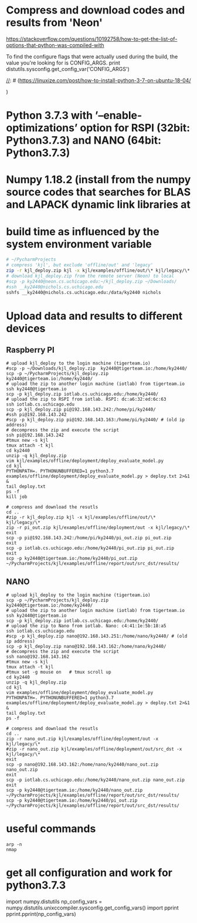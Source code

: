 # Compress and download codes and results from 'Neon'  

https://stackoverflow.com/questions/10192758/how-to-get-the-list-of-options-that-python-was-compiled-with 

To find the configure flags that were actually used during the build, the value you're looking for is CONFIG_ARGS.
print distutils.sysconfig.get_config_var('CONFIG_ARGS')

[//]: # (# Python 3.7.9 with ./configure --enable-optimizations for 'Nichols')

[//]: # (ssh __ky2440@nichols.cs.uchicago.edu)

[//]: # (Install instruction for Python3.7.9 from source )

[//]: # (```shell)

[//]: # (cd Python3.7.9)

[//]: # (./configure --enable-optimizations)

[//]: # (make -j 8  # need make installed in the machine &#40;however, nichols doesn't have make&#41;)

[//]: # (make altinstall  )

[//]: # (# The altinstall target will make sure the default Python on your machine is not touched, or to avoid overwriting the system Python.)

[//]: # (#Do not use the standard make install as it will overwrite the default system python3 binary.)

[//]: # (```)

[//]: # (https://linuxize.com/post/how-to-install-python-3-7-on-ubuntu-18-04/

)
# Python 3.7.3 with ’–enable-optimizations’ option for RSPI (32bit: Python3.7.3) and NANO (64bit: Python3.7.3)
# Numpy 1.18.2 (install from the numpy source codes that searches for BLAS and LAPACK dynamic link libraries at
# build time as influenced by the system environment variable

```sh
# ~/PycharmProjects
# compress 'kjl', but exclude 'offline/out' and 'legacy'
zip -r kjl_deploy.zip kjl -x kjl/examples/offline/out/\* kjl/legacy/\* kjl/examples/online/\* kjl/examples/offline/report/\* kjl/examples/offline/deployment/out/\* kjl/examples/offline/legacy/\* kjl/\.git/\*
# download kjl_deploy.zip from the remote server (Neon) to local 
#scp -p ky2440@neon.cs.uchicago.edu:~/kjl_deploy.zip ~/Downloads/
#ssh __ky2440@nichols.cs.uchicago.edu
sshfs __ky2440@nichols.cs.uchicago.edu:/data/ky2440 nichols
```

# Upload data and results to different devices

## Raspberry PI
```shell
# upload kjl_deploy to the login machine (tigerteam.io)
#scp -p ~/Downloads/kjl_deploy.zip  ky2440@tigerteam.io:/home/ky2440/
scp -p ~/PycharmProjects/kjl_deploy.zip  ky2440@tigerteam.io:/home/ky2440/
# upload the zip to another login machine (iotlab) from tigerteam.io
ssh ky2440@tigerteam.io
scp -p kjl_deploy.zip iotlab.cs.uchicago.edu:/home/ky2440/
# upload the zip to RSPI from iotlab. RSPI: dc:a6:32:ed:6c:63
ssh iotlab.cs.uchicago.edu 
scp -p kjl_deploy.zip pi@192.168.143.242:/home/pi/ky2440/
#ssh pi@192.168.143.242 
#scp -p kjl_deploy.zip pi@192.168.143.163:/home/pi/ky2440/ # (old ip address)
# decompress the zip and execute the script
ssh pi@192.168.143.242
#tmux new -s kjl 
tmux attach -t kjl 
cd ky2440
unzip -q kjl_deploy.zip
vim kjl/examples/offline/deployment/deploy_evaluate_model.py 
cd kjl
PYTHONPATH=. PYTHONUNBUFFERED=1 python3.7 examples/offline/deployment/deploy_evaluate_model.py > deploy.txt 2>&1 &
tail deploy.txt 
ps -f 
kill job 

# compress and download the resutls
cd ..
#zip -r kjl_deploy.zip kjl -x kjl/examples/offline/out/\* kjl/legacy/\*
zip -r pi_out.zip kjl/examples/offline/deployment/out -x kjl/legacy/\*
exit
scp -p pi@192.168.143.242:/home/pi/ky2440/pi_out.zip pi_out.zip
exit
scp -p iotlab.cs.uchicago.edu:/home/ky2440/pi_out.zip pi_out.zip
exit
scp -p ky2440@tigerteam.io:/home/ky2440/pi_out.zip ~/PycharmProjects/kjl/examples/offline/report/out/src_dst/results/
```

## NANO
```shell
# upload kjl_deploy to the login machine (tigerteam.io)
scp -p ~/PycharmProjects/kjl_deploy.zip  ky2440@tigerteam.io:/home/ky2440/
# upload the zip to another login machine (iotlab) from tigerteam.io
ssh ky2440@tigerteam.io
scp -p kjl_deploy.zip iotlab.cs.uchicago.edu:/home/ky2440/
# upload the zip to Nano from iotlab. Nano: c4:41:1e:5b:18:a5
ssh iotlab.cs.uchicago.edu 
#scp -p kjl_deploy.zip nano@192.168.143.251:/home/nano/ky2440/ # (old ip address)
scp -p kjl_deploy.zip nano@192.168.143.162:/home/nano/ky2440/
# decompress the zip and execute the script
ssh nano@192.168.143.162
#tmux new -s kjl 
tmux attach -t kjl 
#tmux set -g mouse on	# tmux scroll up 
cd ky2440
unzip -q kjl_deploy.zip
cd kjl
vim examples/offline/deployment/deploy_evaluate_model.py 
PYTHONPATH=. PYTHONUNBUFFERED=1 python3.7 examples/offline/deployment/deploy_evaluate_model.py > deploy.txt 2>&1 &
tail deploy.txt 
ps -f 

# compress and download the resutls
cd ..
zip -r nano_out.zip kjl/examples/offline/deployment/out -x kjl/legacy/\*
#zip -r nano_out.zip kjl/examples/offline/deployment/out/src_dst -x kjl/legacy/\*
exit
scp -p nano@192.168.143.162:/home/nano/ky2440/nano_out.zip nano_out.zip
exit
scp -p iotlab.cs.uchicago.edu:/home/ky2440/nano_out.zip nano_out.zip
exit
scp -p ky2440@tigerteam.io:/home/ky2440/nano_out.zip ~/PycharmProjects/kjl/examples/offline/report/out/src_dst/results/
scp -p ky2440@tigerteam.io:/home/ky2440/pi_out.zip ~/PycharmProjects/kjl/examples/offline/report/out/src_dst/results/
```

# useful commands
```shell
arp -n 
nmap 
```

# get all configuration and work for python3.7.3
import numpy.distutils
np_config_vars = numpy.distutils.unixccompiler.sysconfig.get_config_vars()
import pprint
pprint.pprint(np_config_vars)
